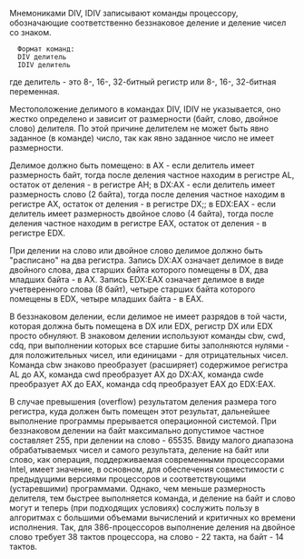 Мнемониками DIV, IDIV записывают команды процессору, обозначающие соответственно беззнаковое деление и деление чисел со знаком.

      Формат команд: 
      DIV делитель 
      IDIV делитель 
где делитель - это 8-, 16-, 32-битный регистр или 8-, 16-, 32-битная переменная.

Местоположение делимого в командах DIV, IDIV не указывается, оно жестко определено и зависит от размерности (байт, слово, двойное слово) делителя. По этой причине делителем не может быть явно заданное (в команде) число, так как явно заданное число не имеет размерности.

Делимое должно быть помещено: 
в AX - если делитель имеет размерность байт, тогда после деления частное находим в регистре AL, остаток от деления - в регистре AH; 
в DX:AX - если делитель имеет размерность слово (2 байта), тогда после деления частное находим в регистре AX, остаток от деления - в регистре DX;; 
в EDX:EAX - если делитель имеет размерность двойное слово (4 байта), тогда после деления частное находим в регистре EAX, остаток от деления - в регистре EDX.

При делении на слово или двойное слово делимое должно быть "расписано" на два регистра. Запись DX:AX означает делимое в виде двойного слова, два старших байта которого помещены в DX, два младших байта - в AX. Запись EDX:EAX означает делимое в виде учетверенного слова (8 байт), четыре старших байта которого помещены в EDX, четыре младших байта - в EAX.

В беззнаковом делении, если делимое не имеет разрядов в той части, которая должна быть помещена в DX или EDX, регистр DX или EDX просто обнуляют. В знаковом делении используют команды cbw, cwd, cdq, при выполнении которых все старшие биты заполняются нулями - для положительных чисел, или единицами - для отрицательных чисел. Команда cbw знаково преобразует (расширяет) содержимое регистра AL до AX, команда cwd преобразует AX до DX:AX, команда cwde преобразует AX до EAX, команда cdq преобразует EAX до EDX:EAX.

В случае превышения (overflow) результатом деления размера того регистра, куда должен быть помещен этот результат, дальнейшее выполнение программы прерывается операционной системой. При беззнаковом делении на байт максимально допустимое частное составляет 255, при делении на слово - 65535. Ввиду малого диапазона обрабатываемых чисел и самого результата, деление на байт или слово, как операция, поддерживаемая современными процессорами Intel, имеет значение, в основном, для обеспечения совместимости с предыдущими версиями процессоров и соответствующими (устаревшими) программами. Однако, чем меньше размерность делителя, тем быстрее выполняется команда, и деление на байт и слово могут и теперь (при подходящих условиях) сослужить пользу в алгоритмах с большими объемами вычислений и критичных ко времени исполнения. Так, для 386-процессоров выполнение деления на двойное слово требует 38 тактов процессора, на слово - 22 такта, на байт - 14 тактов.
